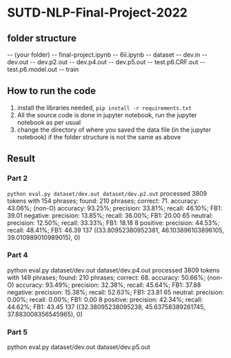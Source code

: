 # SUTD-NLP-Final-Project-2022

## folder structure

-- (your folder)
    -- final-project.ipynb
    -- 6ii.ipynb
    -- dataset
        -- dev.in
        -- dev.out
        -- dev.p2.out
        -- dev.p4.out
        -- dev.p5.out
        -- test.p6.CRF.out
        -- test.p6.model.out
        -- train

## How to run the code

1. install the libraries needed, `pip install -r requirements.txt`
2. All the source code is done in jupyter notebook, run the jupyter notebook as per usual
3. change the directory of where you saved the data file (in the jupyter notebook) if the folder structure is not the same as above

## Result

### Part 2

`python eval.py dataset/dev.out dataset/dev.p2.out`
processed 3809 tokens with 154 phrases; found: 210 phrases; correct: 71.
accuracy:  43.06%; (non-O)
accuracy:  93.25%; precision:  33.81%; recall:  46.10%; FB1:  39.01
         negative: precision:  13.85%; recall:  36.00%; FB1:  20.00  65
          neutral: precision:  12.50%; recall:  33.33%; FB1:  18.18  8
         positive: precision:  44.53%; recall:  48.41%; FB1:  46.39  137
((33.80952380952381, 46.103896103896105, 39.010989010989015), 0)

### Part 4

python eval.py dataset/dev.out dataset/dev.p4.out
processed 3809 tokens with 149 phrases; found: 210 phrases; correct: 68.
accuracy:  50.66%; (non-O)
accuracy:  93.49%; precision:  32.38%; recall:  45.64%; FB1:  37.88
         negative: precision:  15.38%; recall:  52.63%; FB1:  23.81  65
          neutral: precision:   0.00%; recall:   0.00%; FB1:   0.00  8
         positive: precision:  42.34%; recall:  44.62%; FB1:  43.45  137
((32.38095238095238, 45.63758389261745, 37.883008356545965), 0)

### Part 5
python eval.py dataset/dev.out dataset/dev.p5.out